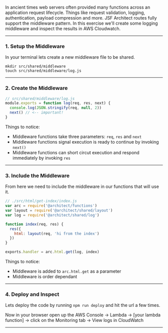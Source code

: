 In ancient times web servers often provided many functions across an application request lifecycle. Things like request validation, logging, authentication, payload compression and more. JSF Architect routes fully support the middleware pattern. In this exercise we'll create some logging middleware and inspect the results in AWS Cloudwatch.

---
### 1. Setup the Middleware

In your terminal lets create a new middleware file to be shared.

```
mkdir src/shared/middleware
touch src/shared/middleware/log.js
```

---
### 2. Create the Middleware

```javascript
// src/shared/middleware/log.js
module.exports = function log(req, res, next) {
  console.log(JSON.stringify(req, null, 2))
  next() // <-- important!
}
```

Things to notice:

- Middleware functions take three parameters: `req`, `res` and `next`
- Middleware functions signal execution is ready to continue by invoking `next()`
- Middleware functions can short circut execution and respond immediately by invoking `res`

---
### 3. Include the Middleware

From here we need to include the middleware in our functions that will use it.

```javascript
// ./src/html/get-index/index.js
var arc = require('@architect/functions')
var layout = require('@architect/shared/layout')
var log = require('@architect/shared/log')

function index(req, res) {
  res({
    html: layout(req, 'hi from the index')
  })
}

exports.handler = arc.html.get(log, index)
```

Things to notice:

- Middleware is added to `arc.html.get` as a parameter
- Middleware is order dependant 

---
### 4. Deploy and Inspect

Lets deploy the code by running `npm run deploy` and hit the url a few times. 

Now in your browser open up the AWS Console &rarr; Lambda &rarr; [your lambda function] &rarr; click on the Monitoring tab &rarr; View logs in CloudWatch

---
